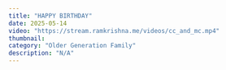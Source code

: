 ```yaml
---
title: "HAPPY BIRTHDAY"
date: 2025-05-14
video: "https://stream.ramkrishna.me/videos/cc_and_mc.mp4"
thumbnail: 
category: "Older Generation Family"
description: "N/A"
---
```


